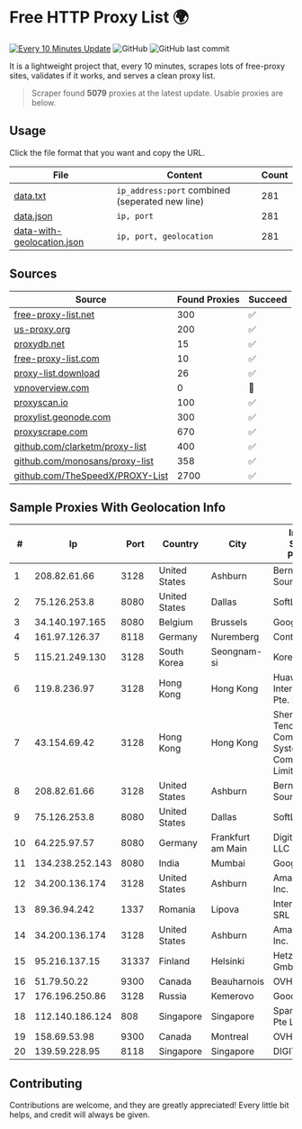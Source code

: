
# Free HTTP Proxy List 🌍

[![Every 10 Minutes Update](https://github.com/mertguvencli/http-proxy-list/actions/workflows/main.yml/badge.svg?branch=main)](https://github.com/mertguvencli/http-proxy-list/actions/workflows/main.yml)
![GitHub](https://img.shields.io/github/license/mertguvencli/http-proxy-list)
![GitHub last commit](https://img.shields.io/github/last-commit/mertguvencli/http-proxy-list)

It is a lightweight project that, every 10 minutes, scrapes lots of free-proxy sites, validates if it works, and serves a clean proxy list.


> Scraper found **5079** proxies at the latest update. Usable proxies are below.

## Usage

Click the file format that you want and copy the URL.


|File|Content|Count|
|----|-------|-----|
|[data.txt](https://raw.githubusercontent.com/mertguvencli/http-proxy-list/main/proxy-list/data.txt)|`ip_address:port` combined (seperated new line)|281|
|[data.json](https://raw.githubusercontent.com/mertguvencli/http-proxy-list/main/proxy-list/data.json)|`ip, port`|281|
|[data-with-geolocation.json](https://raw.githubusercontent.com/mertguvencli/http-proxy-list/main/proxy-list/data-with-geolocation.json)|`ip, port, geolocation`|281|

## Sources

|Source|Found Proxies|Succeed|
|------|-------------|-------|
|[free-proxy-list.net](https://free-proxy-list.net)|300|✅|
|[us-proxy.org](https://www.us-proxy.org)|200|✅|
|[proxydb.net](http://proxydb.net)|15|✅|
|[free-proxy-list.com](https://free-proxy-list.com/?page=&port=&type%5B%5D=http&type%5B%5D=https&up_time=0&search=Search)|10|✅|
|[proxy-list.download](https://www.proxy-list.download/HTTP)|26|✅|
|[vpnoverview.com](https://vpnoverview.com/privacy/anonymous-browsing/free-proxy-servers)|0|🚫|
|[proxyscan.io](https://www.proxyscan.io)|100|✅|
|[proxylist.geonode.com](https://proxylist.geonode.com/api/proxy-list?limit=300&page=1&sort_by=lastChecked&sort_type=desc&protocols=http,https)|300|✅|
|[proxyscrape.com](https://api.proxyscrape.com/v2/?request=displayproxies&protocol=http&timeout=10000&country=all&ssl=all&anonymity=all)|670|✅|
|[github.com/clarketm/proxy-list](https://raw.githubusercontent.com/clarketm/proxy-list/master/proxy-list-raw.txt)|400|✅|
|[github.com/monosans/proxy-list](https://raw.githubusercontent.com/monosans/proxy-list/main/proxies/http.txt)|358|✅|
|[github.com/TheSpeedX/PROXY-List](https://raw.githubusercontent.com/TheSpeedX/PROXY-List/master/http.txt)|2700|✅|


## Sample Proxies With Geolocation Info

|#|Ip|Port|Country|City|Internet Service Provider|
|-|--|----|-------|----|-------------------------|
|1|208.82.61.66|3128|United States|Ashburn|Bernardi Sounds|
|2|75.126.253.8|8080|United States|Dallas|SoftLayer|
|3|34.140.197.165|8080|Belgium|Brussels|Google LLC|
|4|161.97.126.37|8118|Germany|Nuremberg|Contabo GmbH|
|5|115.21.249.130|3128|South Korea|Seongnam-si|Korea Telecom|
|6|119.8.236.97|3128|Hong Kong|Hong Kong|Huawei International Pte. Ltd.|
|7|43.154.69.42|3128|Hong Kong|Hong Kong|Shenzhen Tencent Computer Systems Company Limited|
|8|208.82.61.66|3128|United States|Ashburn|Bernardi Sounds|
|9|75.126.253.8|8080|United States|Dallas|SoftLayer|
|10|64.225.97.57|8080|Germany|Frankfurt am Main|DigitalOcean, LLC|
|11|134.238.252.143|8080|India|Mumbai|Google LLC|
|12|34.200.136.174|3128|United States|Ashburn|Amazon.com, Inc.|
|13|89.36.94.242|1337|Romania|Lipova|Interkvm Host SRL|
|14|34.200.136.174|3128|United States|Ashburn|Amazon.com, Inc.|
|15|95.216.137.15|31337|Finland|Helsinki|Hetzner Online GmbH|
|16|51.79.50.22|9300|Canada|Beauharnois|OVH SAS|
|17|176.196.250.86|3128|Russia|Kemerovo|Goodline.info|
|18|112.140.186.124|808|Singapore|Singapore|Sparkstation Pte Ltd|
|19|158.69.53.98|9300|Canada|Montreal|OVH SAS|
|20|139.59.228.95|8118|Singapore|Singapore|DIGITALOCEAN|



## Contributing

Contributions are welcome, and they are greatly appreciated! Every
little bit helps, and credit will always be given.

